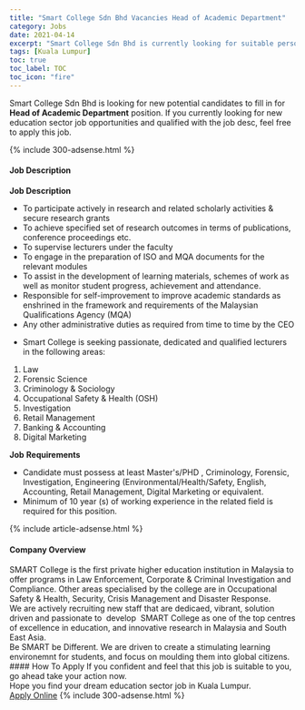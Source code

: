 ```yaml
---
title: "Smart College Sdn Bhd Vacancies Head of Academic Department" 
category: Jobs 
date: 2021-04-14 
excerpt: "Smart College Sdn Bhd is currently looking for suitable person to fill in the Head of Academic Department which positioned at Kuala Lumpur" 
tags: [Kuala Lumpur] 
toc: true 
toc_label: TOC 
toc_icon: "fire" 
--- 
```


<p>Smart College Sdn Bhd is looking for new potential candidates to fill in for <b>Head of Academic Department</b> position. If you currently looking for new education sector job opportunities and qualified with the job desc, feel free to apply this job.
</p>{% include 300-adsense.html %} 
<div><div><h4>Job Description</h4></div><div><div><span><div><p><strong>Job Description</strong></p><ul><li>To participate actively in research and related scholarly activities &amp; secure research grants</li><li>To achieve specified set of research outcomes in terms of publications, conference proceedings etc.</li><li>To supervise lecturers under the faculty</li><li>To engage in the preparation of ISO and MQA documents for the relevant modules</li><li>To assist in the development of learning materials, schemes of work as well as monitor student progress, achievement and attendance.</li><li>Responsible for self-improvement to improve academic standards as enshrined in the framework and requirements of the Malaysian Qualifications Agency (MQA)</li><li>Any other administrative duties as required from time to time by the CEO</li></ul><ul><li>Smart College is seeking passionate, dedicated and qualified lecturers in the following areas:</li></ul><ol><li>Law</li><li>Forensic Science</li><li>Criminology &amp; Sociology</li><li>Occupational Safety &amp; Health (OSH)</li><li>Investigation</li><li>Retail Management</li><li>Banking &amp; Accounting</li><li>Digital Marketing</li></ol><p><strong>Job</strong>&#160;<strong>Requirements</strong>&#160;</p><ul><li>Candidate must possess at least Master's/PHD , Criminology, Forensic, Investigation, Engineering (Environmental/Health/Safety, English, Accounting,&#160;Retail Management, Digital Marketing or equivalent.</li><li>Minimum of 10 year (s) of working experience in the related field is required for this position.</li></ul></div></span></div></div></div> 
{% include article-adsense.html %} 
<div><div><h4>Company Overview</h4></div><div><div><span><div><div>
<div>
		SMART College is the first private higher education institution in Malaysia to offer programs in Law Enforcement, Corporate &amp; Criminal Investigation and Compliance. Other areas specialised by the college are in Occupational Safety &amp; Health, Security, Crisis Management and Disaster Response.</div>
<div>
		We are actively recruiting new staff that are dedicaed, vibrant, solution driven and passionate to &#160;develop &#160;SMART College as one of the top centres of excellence in education, and innovative research in Malaysia and South East Asia.&#160;</div>
<div>
		Be SMART be Different. We are driven to create a stimulating learning environemnt for students, and focus on moulding them into global citizens.&#160;</div>
</div></div></span></div></div></div> 
#### How To Apply 
If you confident and feel that this job is suitable to you, go ahead take your action now. <br/> 
Hope you find your dream education sector job in Kuala Lumpur. <br/> 
<a href="https://www.jobstreet.com.my/en/job/head-of-academic-department-4535865?jobId=jobstreet-my-job-4535865" class="btn btn--info" target="_blank" rel="nofollow noopenner">Apply Online</a> 
{% include 300-adsense.html %} 